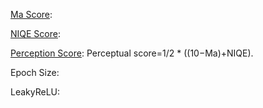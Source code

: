 [Ma Score](https://sites.google.com/site/chaoma99/sr-metric): 

[NIQE Score](https://ieeexplore.ieee.org/document/6353522/):

[Perception Score](http://openaccess.thecvf.com/content_cvpr_2018/papers/Blau_The_Perception-Distortion_Tradeoff_CVPR_2018_paper.pdf):
Perceptual score=1/2 * ((10−Ma)+NIQE).

Epoch Size: 

LeakyReLU: 
